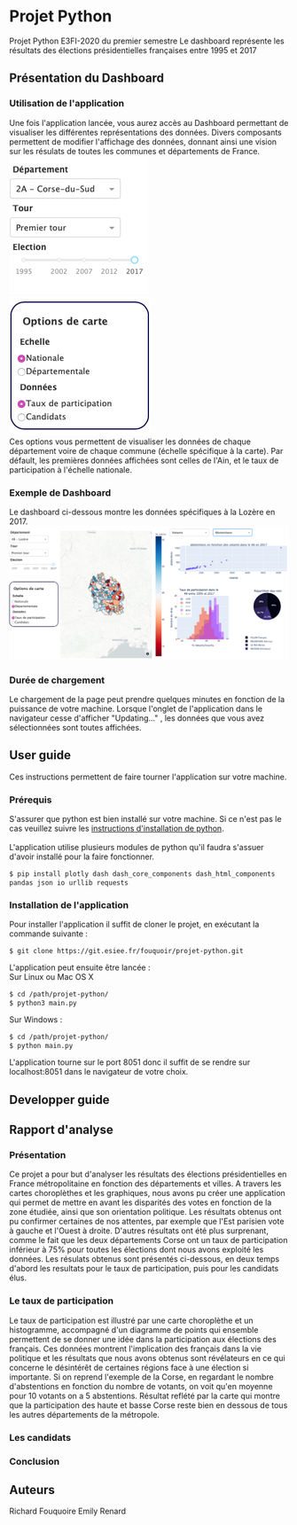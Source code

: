 # Projet Python
Projet Python E3FI-2020 du premier semestre
Le dashboard représente les résultats des élections présidentielles françaises entre 1995 et 2017
## Présentation du Dashboard
### Utilisation de l'application
Une fois l'application lancée, vous aurez accès au Dashboard permettant de visualiser les différentes représentations des données. Divers composants permettent de modifier l'affichage des données, donnant ainsi une vision sur les résulats de toutes les communes et départements de France. \
![composants selection](example_images/composants_01.png) ![composants selection](example_images/composants_02.png) \
Ces options vous permettent de visualiser les données de chaque département voire de chaque commune (échelle spécifique à la carte).
Par défault, les premières données affichées sont celles de l'Ain, et le taux de participation à l'échelle nationale.
### Exemple de Dashboard
Le dashboard ci-dessous montre les données spécifiques à la Lozère en 2017. 
![composants selection](example_images/lozere.png)

### Durée de chargement
Le chargement de la page peut prendre quelques minutes en fonction de la puissance de votre machine. Lorsque l'onglet de l'application dans le navigateur cesse d'afficher "Updating..." , les données que vous avez sélectionnées sont toutes affichées. 

## User guide
Ces instructions permettent de faire tourner l'application sur votre machine.
### Prérequis
S'assurer que python est bien installé sur votre machine. Si ce n'est pas le cas veuillez suivre les [instructions d'installation de python](https://www.python.org/downloads/). \
\
L'application utilise plusieurs modules de python qu'il faudra s'assuer d'avoir installé pour la faire fonctionner.
```
$ pip install plotly dash dash_core_components dash_html_components pandas json io urllib requests
```
### Installation de l'application
Pour installer l'application il suffit de cloner le projet, en exécutant la commande suivante : 
````
$ git clone https://git.esiee.fr/fouquoir/projet-python.git
````

L'application peut ensuite être lancée : \
Sur Linux ou Mac OS X 
````
$ cd /path/projet-python/
$ python3 main.py
````
Sur Windows :
`````
$ cd /path/projet-python/
$ python main.py
`````
L'application tourne sur le port 8051 donc il suffit de se rendre sur localhost:8051 dans le navigateur de votre choix.

## Developper guide


## Rapport d'analyse
### Présentation
Ce projet a pour but d'analyser les résultats des élections présidentielles en France métropolitaine en fonction des départements et villes. A travers les cartes choroplèthes et les graphiques, nous avons pu créer une application qui permet de mettre en avant les disparités des votes en fonction de la zone étudiée, ainsi que son orientation politique. Les résultats obtenus ont pu confirmer certaines de nos attentes, par exemple que l'Est parisien vote à gauche et l'Ouest à droite. D'autres résultats ont été plus surprenant, comme le fait que les deux départements Corse ont un taux de participation inférieur à 75% pour toutes les élections dont nous avons exploité les données.
Les résulats obtenus sont présentés ci-dessous, en deux temps d'abord les resultats pour le taux de participation, puis pour les candidats élus.

### Le taux de participation
Le taux de participation est illustré par une carte choroplèthe et un histogramme, accompagné d'un diagramme de points qui ensemble permettent de se donner une idée dans la participation aux élections des français. Ces données montrent l'implication des français dans la vie politique et les résultats que nous avons obtenus sont révélateurs en ce qui concerne le désintérêt de certaines régions face à une élection si importante. Si on reprend l'exemple de la Corse, en regardant le nombre d'abstentions en fonction du nombre de votants, on voit qu'en moyenne pour 10 votants on a 5 abstentions. Résultat reflété par la carte qui montre que la participation des haute et basse Corse reste bien en dessous de tous les autres départements de la métropole. 
### Les candidats 

### Conclusion




## Auteurs
Richard Fouquoire
Emily Renard